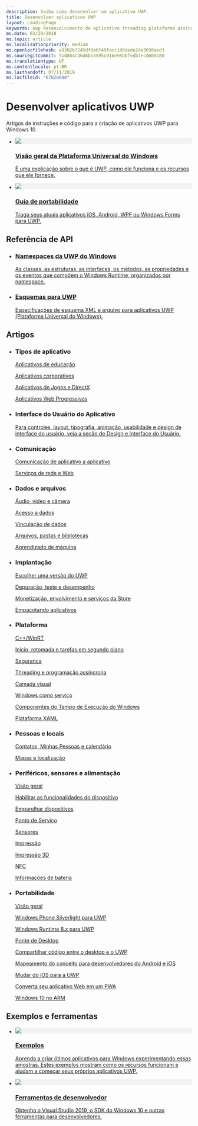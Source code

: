 ```yaml
---
description: Saiba como desenvolver um aplicativo UWP.
title: Desenvolver aplicativos UWP
layout: LandingPage
keywords: uwp desenvolvimento de aplicativo threading plataforma assíncrona visão geral portal desenvolver desenvolvedores
ms.date: 03/29/2018
ms.topic: article
ms.localizationpriority: medium
ms.openlocfilehash: e8302b7245dfda6f49facc1d8dede2da3038aed3
ms.sourcegitcommit: 51d884c3646ba3595c016e95bbfedb7ecd668a88
ms.translationtype: HT
ms.contentlocale: pt-BR
ms.lasthandoff: 07/11/2019
ms.locfileid: "67820640"
---
```

<div> 
<h1>Desenvolver aplicativos UWP</h1>
<p>Artigos de instruções e código para a criação de aplicativos UWP para Windows 10. </p> 
</div>

<ul class="panelContent cardsH" style="margin-left: 1px">
    <li>
        <a href="/windows/uwp/get-started/universal-application-platform-guide" style="display:block">
        <div class="cardSize">
            <div class="cardPadding">
                <div class="card">
                    <div class="cardImageOuter">
                        <div class="cardImage" style="background-color: #f2f2f2">                 
                            <img src="https://docs.microsoft.com//media/hubs/windows/win_developer-uwp.svg" alt=" "/>
                        </div>
                    </div>
                    <div class="cardText">
                        <h3>Visão geral da Plataforma Universal do Windows</h3>
                        <p>É uma explicação sobre o que é UWP, como ele funciona e os recursos que ele fornece.</p>
                    </div>
                </div>
            </div>
        </div>
        </a>
    </li>
    <li>
        <a href="/windows/uwp/porting/index" style="display:block">
        <div class="cardSize">
            <div class="cardPadding">
                <div class="card">
                    <div class="cardImageOuter">
                        <div class="cardImage" style="background-color: #f2f2f2">                
                            <img src="https://docs.microsoft.com/media/illustrations/teams-fast-track.svg" alt=" " />
                        </div>
                    </div>                
                    <div class="cardText">
                        <h3>Guia de portabilidade</h3>
                        <p>Traga seus atuais aplicativos iOS, Android, WPF ou Windows Forms para UWP. </p>
                    </div>
                </div>
            </div>
        </div>
        </a>
    </li>                 
</ul>

## <a name="api-reference"></a>Referência de API

<ul class="panelContent cardsH" style="margin-left: 1px">
    <li>
        <a href="/uwp/api" style="display:block">
        <div class="cardSize">
            <div class="cardPadding">
                <div class="card">
                    <div class="cardText">
                        <h3>Namespaces da UWP do Windows</h3>
                        <p>As classes, as estruturas, as interfaces, os métodos, as propriedades e os eventos que compõem o Windows Runtime, organizados por namespace.</p>
                    </div>
                </div>
            </div>
        </div>
        </a>
    </li>
    <li>
        <a href="/uwp/schemas/" style="display:block">
        <div class="cardSize">
            <div class="cardPadding">
                <div class="card">
                    <div class="cardText">
                        <h3>Esquemas para UWP</h3>
                        <p>Especificações de esquema XML e arquivo para aplicativos UWP (Plataforma Universal do Windows). </p>
                    </div>
                </div>
            </div>
        </div>
        </a>
    </li>                 
</ul>

## <a name="articles"></a>Artigos

<ul class="panelContent cardsL" style="margin-left: 1px">
    <li>              
        <div style="display:block" class="cardSize">
            <div style="display:block" class="cardPadding">
                <div style="display:block" class="card">
                    <div style="display:block" class="cardText">
                        <h3>Tipos de aplicativo</h3>
                        <p style="display: block;"><a  href="/windows/uwp/apps-for-education/">Aplicativos de educação</a></p>
                        <p style="display: block;"><a  href="/windows/uwp/enterprise/">Aplicativos corporativos</a></p>
                        <p style="display: block;"><a  href="/windows/uwp/gaming/">Aplicativos de Jogos e DirectX</a></p>
                        <p style="display: block;"><a  href="/microsoft-edge/progressive-web-apps">Aplicativos Web Progressivos</a></p>
                    </div>
                </div>
            </div>
        </div>        
    </li>  
    <li>
        <div style="display:block" class="cardSize">
            <div style="display:block" class="cardPadding">
                <div style="display:block" class="card">
                    <div style="display:block" class="cardText">
                        <h3>Interface do Usuário do Aplicativo</h3>
                        <p><a href="https://developer.microsoft.com/windows/apps/design">Para controles, layout, tipografia, animação, usabilidade e design de interface do usuário, veja a seção de Design e Interface do Usuário.</a></p>
                    </div>
                </div>
            </div>
        </div>
    </li>       
    <li>    
        <div style="display:block" class="cardSize">
            <div style="display:block" class="cardPadding">
                <div style="display:block" class="card">
                    <div style="display:block" class="cardText">
                        <h3>Comunicação</h3>
                        <p><a style="display:block" href="/windows/uwp/app-to-app/">Comunicação de aplicativo a aplicativo</a></p>
                        <p><a style="display:block" href="/windows/uwp/networking/">Serviços de rede e Web</a></p>
                    </div>
                </div>
            </div>
        </div>
    </li>
    <li>
        <div style="display:block"  class="cardSize">
            <div style="display:block"  class="cardPadding">
                <div style="display:block"  class="card">
                    <div style="display:block"  class="cardText">
                        <h3>Dados e arquivos</h3>
                        <p style="display:block"><a href="/windows/uwp/audio-video-camera/">Áudio, vídeo e câmera</a></p>
                        <p><a href="/windows/uwp/data-access/" style="display:block" >Acesso a dados</a></p>
                        <p><a href="/windows/uwp/data-binding/"style="display:block" >Vinculação de dados</a></p>
                        <p><a href="/windows/uwp/files/" style="display:block" >Arquivos, pastas e bibliotecas</a></p>
                        <p style="display:block"><a href="/windows/uwp/machine-learning/">Aprendizado de máquina</a></p>
                    </div>
                </div>
            </div>
        </div>
    </li>    
    <li>              
        <div class="cardSize" style="display:block">
            <div class="cardPadding" style="display:block">
                <div class="card" style="display:block">
                    <div class="cardText" style="display:block">
                        <h3>Implantação</h3>
                        <p style="display:block"><a href="/windows/uwp/updates-and-versions/choose-a-uwp-version">Escolher uma versão do UWP</a></p>
                        <p style="display:block"><a href="/windows/uwp/debug-test-perf/">Depuração, teste e desempenho</a></p>
                        <p style="display:block"><a href="/windows/uwp/monetize/">Monetização, envolvimento e serviços da Store</a></p>                        
                        <p style="display:block"><a href="/windows/uwp/packaging/">Empacotando aplicativos</a></p>
                    </div>
                </div>
            </div>
        </div>        
    </li>       
    <li>              
        <div style="display:block" class="cardSize">
            <div style="display:block" class="cardPadding">
                <div style="display:block" class="card">
                    <div style="display:block" class="cardText">
                        <h3>Plataforma</h3>
                        <p style="display:block"><a href="/windows/uwp/cpp-and-winrt-apis/">C++/WinRT</a></p>
                        <p style="display:block"><a href="/windows/uwp/launch-resume/">Início, retomada e tarefas em segundo plano</a></p>
                        <p style="display:block"><a href="/windows/uwp/security/">Segurança</a></p>
                        <p style="display:block"><a href="/windows/uwp/threading-async/">Threading e programação assíncrona</a></p>
                        <p style="display:block"><a href="/windows/uwp/composition/visual-layer">Camada visual</a></p>
                        <p style="display:block"><a href="/windows/uwp/updates-and-versions/application-development-for-windows-as-a-service">Windows como serviço</a></p>
                        <p style="display:block"><a href="/windows/uwp/winrt-components/">Componentes do Tempo de Execução do Windows</a></p>                 
                        <p style="display:block"><a href="/windows/uwp/xaml-platform/">Plataforma XAML</a></p>                    
                    </div>
                </div>
            </div>
        </div>        
    </li>
     <li>              
        <div style="display:block" class="cardSize">
            <div style="display:block" class="cardPadding">
                <div style="display:block" class="card">
                    <div style="display:block" class="cardText">
                        <h3>Pessoas e locais</h3>
                        <p style="display:block"><a href="/windows/uwp/contacts-and-calendar/">Contatos, Minhas Pessoas e calendário</a></p>
                        <p style="display:block"><a href="/windows/uwp/maps-and-location/">Mapas e localização</a></p>
                    </div>
                </div>
            </div>
        </div>        
    </li>      
     <li>              
        <div style="display:block" class="cardSize">
            <div style="display:block" class="cardPadding">
                <div style="display:block" class="card">
                    <div style="display:block" class="cardText">
                        <h3>Periféricos, sensores e alimentação</h3>
                        <p style="display:block"><a href="/windows/uwp/contacts-and-calendar/">Visão geral</a></p>
                        <p style="display:block"><a href="/windows/uwp/devices-sensors/enable-device-capabilities">Habilitar as funcionalidades do dispositivo</a></p>
                        <p style="display:block"><a href="/windows/uwp/devices-sensors/pair-devices">Emparelhar dispositivos</a></p>
                        <p style="display:block"><a href="/windows/uwp/devices-sensors/point-of-service">Ponto de Serviço</a></p>
                        <p style="display:block"><a href="/windows/uwp/devices-sensors/sensors">Sensores</a></p>
                        <p style="display:block"><a href="/windows/uwp/devices-sensors/printing-and-scanning">Impressão</a></p>
                        <p style="display:block"><a href="/windows/uwp/devices-sensors/3d-printing">Impressão 3D</a></p>
                        <p style="display:block"><a href="/windows/uwp/devices-sensors/nfc">NFC</a></p>
                        <p style="display:block"><a href="/windows/uwp/devices-sensors/get-battery-info">Informações de bateria</a></p>
                    </div>
                </div>
            </div>
        </div>        
    </li> 
     <li>              
        <div style="display:block" class="cardSize">
            <div style="display:block" class="cardPadding">
                <div style="display:block" class="card">
                    <div style="display:block" class="cardText">
                        <h3>Portabilidade</h3>
                        <p style="display:block"><a href="/windows/uwp/porting/">Visão geral</a></p>
                        <p style="display:block"><a href="/windows/uwp/porting/wpsl-to-uwp-root">Windows Phone Silverlight para UWP</a></p>
                        <p style="display:block"><a href="/windows/uwp/porting/w8x-to-uwp-root">Windows Runtime 8.x para UWP</a></p>
                        <p style="display:block"><a href="/windows/uwp/porting/desktop-to-uwp-root">Ponte de Desktop</a></p>
                        <p style="display:block"><a href="/windows/uwp/porting/desktop-to-uwp-migrate">Compartilhar código entre o desktop e o UWP</a></p>
                        <p style="display:block"><a href="/windows/uwp/porting/android-ios-uwp-map">Mapeamento do conceito para desenvolvedores do Android e iOS</a></p>
                        <p style="display:block"><a href="/windows/uwp/porting/ios-to-uwp-root">Mudar do iOS para a UWP</a></p>
                        <p style="display:block"><a href="/microsoft-edge/progressive-web-apps">Converta seu aplicativo Web em um PWA</a></p>
                        <p style="display:block"><a href="/windows/uwp/porting/apps-on-arm">Windows 10 no ARM</a></p>
                    </div>
                </div>
            </div>
        </div>        
    </li>           
    <!-- <li>              
        <div style="display:block" class="cardSize">
            <div style="display:block" class="cardPadding">
                <div style="display:block" class="card">
                    <div style="display:block" class="cardText">
                        <h3>Processes and threading</h3>
                        <p style="display:block"><a href="/windows/uwp/launch-resume/">Launching, resuming, and background tasks</a></p>
                        <p style="display:block"><a href="/windows/uwp/threading-async/">Threading and async programming</a></p>
                    </div>
                </div>
            </div>
        </div>        
    </li>                         -->
</ul>


 ## <a name="samples-and-tools"></a>Exemplos e ferramentas

 <ul class="panelContent cardsH" style="margin-left: 1px">
    <li>
        <a href="https://developer.microsoft.com/windows/samples">
        <div class="cardSize">
            <div class="cardPadding">
                <div class="card">
                    <div class="cardImageOuter">
                        <div class="cardImage" style="background-color: #f2f2f2">                 
                            <img src="https://docs.microsoft.com/media/illustrations/sql-database-develop.svg" alt=" "/>
                        </div>
                    </div>
                    <div class="cardText">
                        <h3>Exemplos</h3>
                        <p> Aprenda a criar ótimos aplicativos para Windows experimentando essas amostras. Estes exemplos mostram como os recursos funcionam e ajudam a começar seus próprios aplicativos UWP.</p>
                    </div>
                </div>
            </div>
        </div>
        </a>
    </li>
    <li>
        <a href="https://developer.microsoft.com/windows/downloads" style="display:block">
        <div class="cardSize">
            <div class="cardPadding">
                <div class="card">
                    <div class="cardImageOuter">
                        <div class="cardImage" style="background-color: #f2f2f2">                
                            <img src="https://docs.microsoft.com/media/illustrations/sql-get-started-download.svg" alt=" " />
                        </div>
                    </div>                
                    <div class="cardText">
                        <h3>Ferramentas de desenvolvedor</h3>
                        <p>Obtenha o Visual Studio 2019, o SDK do Windows 10 e outras ferramentas para desenvolvedores.</p>
                    </div>
                </div>
            </div>
        </div>
        </a>
    </li>                 
</ul>


 